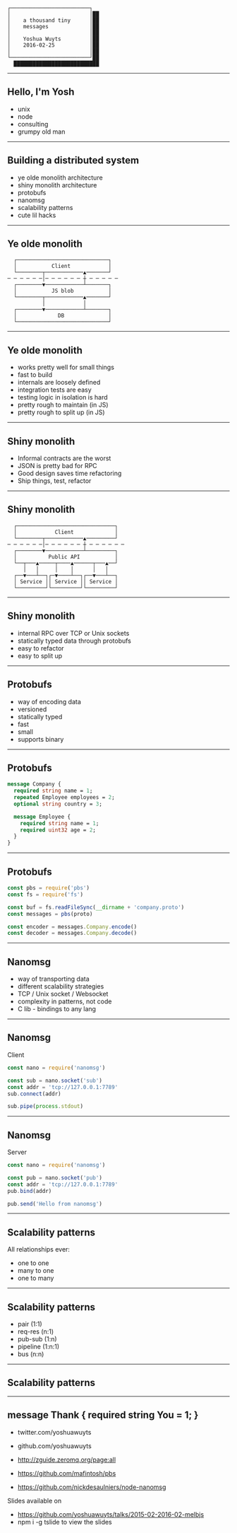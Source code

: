 ```
┌─────────────────────────┐
│                         │██
│    a thousand tiny      │██
│    messages             │██
│                         │██
│    Yoshua Wuyts         │██
│    2016-02-25           │██
│                         │██
└─────────────────────────┘██
  ███████████████████████████
```

---
## Hello, I'm Yosh
- unix
- node
- consulting
- grumpy old man

---
## Building a distributed system
- ye olde monolith architecture
- shiny monolith architecture
- protobufs
- nanomsg
- scalability patterns
- cute lil hacks

---
## Ye olde monolith
```
  ┌─────────────────────────────┐
  │           Client            │
  └────────┬────────────▲───────┘
─ ─ ─ ─ ─ ─│─ ─ ─ ─ ─ ─ ┼ ─ ─ ─ ─ ─
  ┌────────▼────────────┴───────┐
  │           JS blob           │
  └────────┬────────────▲───────┘
           │            │
  ┌────────▼────────────┴───────┐
  │             DB              │
  └─────────────────────────────┘
```

---
## Ye olde monolith
- works pretty well for small things
- fast to build
- internals are loosely defined
- integration tests are easy
- testing logic in isolation is hard
- pretty rough to maintain (in JS)
- pretty rough to split up (in JS)

---
## Shiny monolith
- Informal contracts are the worst
- JSON is pretty bad for RPC
- Good design saves time refactoring
- Ship things, test, refactor

---
## Shiny monolith
```
  ┌───────────────────────────────┐
  │            Client             │
  └────────┬────────────▲─────────┘
─ ─ ─ ─ ─ ─│─ ─ ─ ─ ─ ─ ┼ ─ ─ ─ ─ ─ ─
  ┌────────▼────────────┴─────────┐
  │          Public API           │
  └──┬───▲─────┬────▲──────┬───▲──┘
     │   │     │    │      │   │
  ┌──▼───┴──┐┌─▼────┴──┐┌──▼───┴──┐
  │ Service ││ Service ││ Service │
  └─────────┘└─────────┘└─────────┘
```

---
## Shiny monolith
- internal RPC over TCP or Unix sockets
- statically typed data through protobufs
- easy to refactor
- easy to split up

---
## Protobufs
- way of encoding data
- versioned
- statically typed
- fast
- small
- supports binary

---
## Protobufs
```proto
message Company {
  required string name = 1;
  repeated Employee employees = 2;
  optional string country = 3;

  message Employee {
    required string name = 1;
    required uint32 age = 2;
  }
}
```

---
## Protobufs
```js
const pbs = require('pbs')
const fs = require('fs')

const buf = fs.readFileSync(__dirname + 'company.proto')
const messages = pbs(proto)

const encoder = messages.Company.encode()
const decoder = messages.Company.decode()
```

---
## Nanomsg
- way of transporting data
- different scalability strategies
- TCP / Unix socket / Websocket
- complexity in patterns, not code
- C lib - bindings to any lang

---
## Nanomsg
Client
```js
const nano = require('nanomsg')

const sub = nano.socket('sub')
const addr = 'tcp://127.0.0.1:7789'
sub.connect(addr)

sub.pipe(process.stdout)
```

---
## Nanomsg
Server
```js
const nano = require('nanomsg')

const pub = nano.socket('pub')
const addr = 'tcp://127.0.0.1:7789'
pub.bind(addr)

pub.send('Hello from nanomsg')
```

---
## Scalability patterns
All relationships ever:
- one to one
- many to one
- one to many

---
## Scalability patterns
- pair (1:1)
- req-res (n:1)
- pub-sub (1:n)
- pipeline (1:n:1)
- bus (n:n)

---
## Scalability patterns

---
## message Thank { required string You = 1; }
- twitter.com/yoshuawuyts
- github.com/yoshuawuyts

- http://zguide.zeromq.org/page:all
- https://github.com/mafintosh/pbs
- https://github.com/nickdesaulniers/node-nanomsg

Slides available on
- https://github.com/yoshuawuyts/talks/2015-02-2016-02-melbjs
- npm i -g tslide to view the slides
